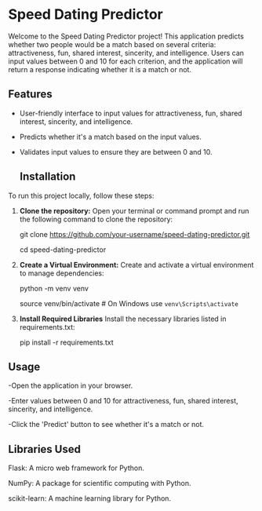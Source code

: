 # Speed Dating Predictor
Welcome to the Speed Dating Predictor project! This application predicts whether two people would be a match based on several criteria: attractiveness, fun, shared interest, sincerity, and intelligence. Users can input values between 0 and 10 for each criterion, and the application will return a response indicating whether it is a match or not.

## Features
- User-friendly interface to input values for attractiveness, fun, shared interest, sincerity, and intelligence.
- Predicts whether it's a match based on the input values.
- Validates input values to ensure they are between 0 and 10.

  ## Installation
To run this project locally, follow these steps:

1. **Clone the repository:**
   Open your terminal or command prompt and run the following command to clone the repository:
   
   git clone https://github.com/your-username/speed-dating-predictor.git
   
   cd speed-dating-predictor
3. **Create a Virtual Environment:**
   Create and activate a virtual environment to manage dependencies:
   
   python -m venv venv
   
   source venv/bin/activate  # On Windows use `venv\Scripts\activate`
4. **Install Required Libraries**
   Install the necessary libraries listed in requirements.txt:
   
   pip install -r requirements.txt

## Usage
-Open the application in your browser.

-Enter values between 0 and 10 for attractiveness, fun, shared interest, sincerity, and intelligence.

-Click the 'Predict' button to see whether it's a match or not.

## Libraries Used
Flask: A micro web framework for Python.

NumPy: A package for scientific computing with Python.

scikit-learn: A machine learning library for Python.

